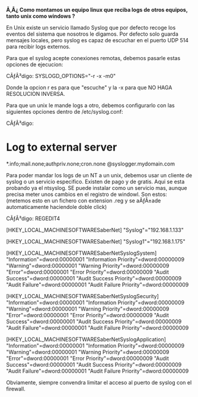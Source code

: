 <b>Ã‚Â¿ Como montamos un equipo linux que reciba logs de
otros equipos, tanto unix como windows ?</b>

En Unix existe un servicio llamado Syslog que por defecto recoge los eventos del sistema que nosotros
le digamos. Por defecto solo guarda mensajes locales, pero syslog es capaz de escuchar en el puerto UDP 514
para recibir logs externos.

Para que el syslog acepte conexiones remotas, debemos pasarle estas opciones de ejecucion:

CÃƒÂ³digo:
SYSLOGD_OPTIONS="-r -x -m0"


Donde la opcion r es para que "escuche" y la -x
para que NO HAGA RESOLUCION INVERSA.

Para que un unix le mande logs a otro,
debemos configurarlo con las siguientes opciones dentro de
/etc/syslog.conf:

CÃƒÂ³digo:
# Log to external server
 
*.info;mail.none;authpriv.none;cron.none 
@syslogger.mydomain.com


Para poder mandar los logs de un
NT a un unix, debemos usar un cliente de syslog o un servicio especifico. Existen de
pago y de gratis. Aqui se esta probando ya el ntsyslog. SE puede instalar como un
servicio mas, aunque precisa meter unos cambios en el registro de windowl. Son
estos:
(metemos esto en un fichero con extension .reg y se aÃƒÂ±ade automaticamente
haciendole doble
click)

CÃƒÂ³digo:
REGEDIT4


[HKEY_LOCAL_MACHINESOFTWARESaberNet]
"Syslog"="192.168.1.133"

[HKEY_LOCAL_MACHINESOFTWARESaberNet]
"Syslog1"="192.168.1.175"

[HKEY_LOCAL_MACHINESOFTWARESaberNetSyslogSystem]
"Information"=dword:00000001
"Information
Priority"=dword:00000009
"Warning"=dword:00000001
"Warning
Priority"=dword:00000009
"Error"=dword:00000001
"Error
Priority"=dword:00000009
"Audit
Success"=dword:00000001
"Audit Success
Priority"=dword:00000009
"Audit
Failure"=dword:00000001
"Audit Failure
Priority"=dword:00000009

[HKEY_LOCAL_MACHINESOFTWARESaberNetSyslogSecurity]
"Information"=dword:00000001
"Information
Priority"=dword:00000009
"Warning"=dword:00000001
"Warning
Priority"=dword:00000009
"Error"=dword:00000001
"Error
Priority"=dword:00000009
"Audit
Success"=dword:00000001
"Audit Success
Priority"=dword:00000009
"Audit
Failure"=dword:00000001
"Audit Failure
Priority"=dword:00000009

[HKEY_LOCAL_MACHINESOFTWARESaberNetSyslogApplication]
"Information"=dword:00000001
"Information
Priority"=dword:00000009
"Warning"=dword:00000001
"Warning
Priority"=dword:00000009
"Error"=dword:00000001
"Error
Priority"=dword:00000009
"Audit
Success"=dword:00000001
"Audit Success
Priority"=dword:00000009
"Audit
Failure"=dword:00000001
"Audit Failure
Priority"=dword:00000009



Obviamente, siempre
convendra limitar el acceso al puerto de syslog con el firewall.